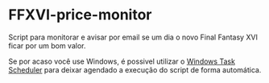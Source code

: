# FFXVI-price-monitor
Script para monitorar e avisar por email se um dia o novo Final Fantasy XVI ficar por um bom valor.

Se por acaso você use Windows, é possivel utilizar o [Windows Task Scheduler](https://www.askpython.com/python/examples/execute-python-windows-task-scheduler) para deixar agendado a execução do script de forma automática.
